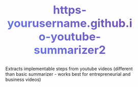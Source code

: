 # https-yourusername.github.io-youtube-summarizer2
Extracts implementable steps from youtube videos (different than basic summarizer - works best for entrepreneurial and business videos)
<!DOCTYPE html>
<html lang="en">
<head>
    <meta charset="UTF-8">
    <meta name="viewport" content="width=device-width, initial-scale=1.0">
    <title>YouTube Video Summarizer</title>
    <style>
        * {
            margin: 0;
            padding: 0;
            box-sizing: border-box;
        }
        
        body {
            font-family: 'Segoe UI', Tahoma, Geneva, Verdana, sans-serif;
            background: linear-gradient(135deg, #667eea 0%, #764ba2 100%);
            min-height: 100vh;
            display: flex;
            align-items: center;
            justify-content: center;
            padding: 20px;
        }
        
        .container {
            background: white;
            padding: 40px;
            border-radius: 20px;
            box-shadow: 0 20px 40px rgba(0,0,0,0.1);
            max-width: 600px;
            width: 100%;
        }
        
        h1 {
            text-align: center;
            color: #333;
            margin-bottom: 30px;
            font-size: 2.5em;
            background: linear-gradient(45deg, #667eea, #764ba2);
            -webkit-background-clip: text;
            -webkit-text-fill-color: transparent;
        }
        
        .input-group {
            margin-bottom: 20px;
        }
        
        label {
            display: block;
            margin-bottom: 8px;
            font-weight: 600;
            color: #555;
        }
        
        input[type="url"] {
            width: 100%;
            padding: 15px;
            border: 2px solid #e1e5e9;
            border-radius: 10px;
            font-size: 16px;
            transition: all 0.3s ease;
        }
        
        input[type="url"]:focus {
            outline: none;
            border-color: #667eea;
            box-shadow: 0 0 0 3px rgba(102, 126, 234, 0.1);
        }
        
        .btn {
            width: 100%;
            padding: 15px;
            background: linear-gradient(45deg, #667eea, #764ba2);
            color: white;
            border: none;
            border-radius: 10px;
            font-size: 18px;
            font-weight: 600;
            cursor: pointer;
            transition: all 0.3s ease;
            margin-top: 20px;
        }
        
        .btn:hover {
            transform: translateY(-2px);
            box-shadow: 0 10px 20px rgba(102, 126, 234, 0.3);
        }
        
        .btn:disabled {
            opacity: 0.6;
            cursor: not-allowed;
            transform: none;
        }
        
        .loading {
            display: none;
            text-align: center;
            margin-top: 20px;
        }
        
        .spinner {
            border: 4px solid #f3f3f3;
            border-top: 4px solid #667eea;
            border-radius: 50%;
            width: 40px;
            height: 40px;
            animation: spin 1s linear infinite;
            margin: 0 auto 10px;
        }
        
        @keyframes spin {
            0% { transform: rotate(0deg); }
            100% { transform: rotate(360deg); }
        }
        
        .result {
            margin-top: 30px;
            padding: 20px;
            background: #f8f9fa;
            border-radius: 10px;
            display: none;
        }
        
        .result h3 {
            color: #333;
            margin-bottom: 15px;
        }
        
        .result pre {
            background: #fff;
            padding: 15px;
            border-radius: 8px;
            overflow-x: auto;
            font-size: 14px;
            border: 1px solid #e1e5e9;
        }
        
        .error {
            background: #fee;
            border-color: #fcc;
            color: #c33;
        }
        
        .success {
            background: #efe;
            border-color: #cfc;
            color: #3c3;
        }
        
        .webhook-config {
            margin-top: 30px;
            padding: 20px;
            background: #f0f8ff;
            border-radius: 10px;
            border-left: 4px solid #667eea;
        }
        
        .webhook-config h3 {
            color: #333;
            margin-bottom: 10px;
        }
        
        .webhook-config input {
            margin-top: 10px;
        }
        
        .example-urls {
            margin-top: 20px;
            padding: 15px;
            background: #fff9e6;
            border-radius: 8px;
            border-left: 4px solid #ffc107;
        }
        
        .example-urls h4 {
            color: #856404;
            margin-bottom: 10px;
        }
        
        .example-urls ul {
            list-style: none;
            padding-left: 0;
        }
        
        .example-urls li {
            margin: 5px 0;
            padding: 5px 10px;
            background: white;
            border-radius: 5px;
            cursor: pointer;
            transition: background 0.2s;
        }
        
        .example-urls li:hover {
            background: #f8f9fa;
        }
    </style>
</head>
<body>
    <div class="container">
        <h1>🎬 YouTube Summarizer</h1>
        
        <div class="webhook-config">
            <h3>⚙️ Webhook Configuration</h3>
            <label for="webhook-url">N8N Webhook URL:</label>
            <input type="url" id="webhook-url" placeholder="http://localhost:5678/webhook/youtube-summarizer" value="http://localhost:5678/webhook/youtube-summarizer">
            <small style="color: #666; display: block; margin-top: 5px;">
                Make sure your N8N workflow is active and this URL matches your webhook trigger
            </small>
        </div>
        
        <form id="youtube-form">
            <div class="input-group">
                <label for="youtube-url">YouTube Video URL:</label>
                <input type="url" id="youtube-url" placeholder="https://www.youtube.com/watch?v=..." required>
            </div>
            
            <button type="submit" id="submit-btn" class="btn">
                📊 Analyze Video
            </button>
        </form>
        
        <div class="loading" id="loading">
            <div class="spinner"></div>
            <p>Analyzing video... This may take 30-60 seconds</p>
        </div>
        
        <div class="result" id="result">
            <h3>📋 Analysis Result:</h3>
            <pre id="result-content"></pre>
        </div>
        
        <div class="example-urls">
            <h4>📝 Example URLs (click to try):</h4>
            <ul>
                <li onclick="fillUrl('https://www.youtube.com/watch?v=dQw4w9WgXcQ')">
                    🎵 Rick Astley - Never Gonna Give You Up
                </li>
                <li onclick="fillUrl('https://www.youtube.com/watch?v=fJ9rUzIMcZQ')">
                    🎯 Marketing Strategy Video
                </li>
                <li onclick="fillUrl('https://www.youtube.com/watch?v=BxV14h0kFs0')">
                    💡 Productivity Tips
                </li>
            </ul>
        </div>
    </div>

    <script>
        // Get DOM elements
        const form = document.getElementById('youtube-form');
        const urlInput = document.getElementById('youtube-url');
        const webhookInput = document.getElementById('webhook-url');
        const submitBtn = document.getElementById('submit-btn');
        const loading = document.getElementById('loading');
        const result = document.getElementById('result');
        const resultContent = document.getElementById('result-content');

        // Load saved webhook URL
        const savedWebhook = localStorage.getItem('webhook-url');
        if (savedWebhook) {
            webhookInput.value = savedWebhook;
        }

        // Save webhook URL when changed
        webhookInput.addEventListener('change', function() {
            localStorage.setItem('webhook-url', this.value);
        });

        // Fill URL function for example links
        function fillUrl(url) {
            urlInput.value = url;
            urlInput.focus();
        }

        // Form submission handler
        form.addEventListener('submit', async function(e) {
            e.preventDefault();
            
            const youtubeUrl = urlInput.value.trim();
            const webhookUrl = webhookInput.value.trim();
            
            if (!youtubeUrl || !webhookUrl) {
                showResult('Please fill in both YouTube URL and Webhook URL', 'error');
                return;
            }

            // Validate YouTube URL
            if (!isValidYouTubeUrl(youtubeUrl)) {
                showResult('Please enter a valid YouTube URL', 'error');
                return;
            }

            // Show loading state
            setLoading(true);
            
            try {
                // Send data to N8N webhook
                const response = await fetch(webhookUrl, {
                    method: 'POST',
                    headers: {
                        'Content-Type': 'application/json',
                    },
                    body: JSON.stringify({
                        video_url: youtubeUrl,
                        timestamp: new Date().toISOString(),
                        user_agent: navigator.userAgent
                    })
                });

                if (!response.ok) {
                    throw new Error(`HTTP error! status: ${response.status}`);
                }

                const data = await response.text();
                showResult(data, 'success');
                
            } catch (error) {
                console.error('Error:', error);
                showResult(`Error: ${error.message}\n\nTroubleshooting:\n1. Make sure N8N is running (http://localhost:5678)\n2. Check that your webhook URL is correct\n3. Ensure the workflow is activated\n4. Check browser console for CORS errors`, 'error');
            } finally {
                setLoading(false);
            }
        });

        // Helper functions
        function setLoading(isLoading) {
            loading.style.display = isLoading ? 'block' : 'none';
            submitBtn.disabled = isLoading;
            submitBtn.textContent = isLoading ? '🔄 Processing...' : '📊 Analyze Video';
            result.style.display = 'none';
        }

        function showResult(content, type = 'success') {
            result.style.display = 'block';
            result.className = `result ${type}`;
            resultContent.textContent = content;
            
            // Scroll to result
            result.scrollIntoView({ behavior: 'smooth' });
        }

        function isValidYouTubeUrl(url) {
            const youtubeRegex = /^(https?:\/\/)?(www\.)?(youtube\.com\/watch\?v=|youtu\.be\/|youtube\.com\/embed\/|youtube\.com\/v\/)[a-zA-Z0-9_-]{11}/;
            return youtubeRegex.test(url);
        }

        // Add some helpful keyboard shortcuts
        document.addEventListener('keydown', function(e) {
            // Ctrl/Cmd + Enter to submit
            if ((e.ctrlKey || e.metaKey) && e.key === 'Enter') {
                form.dispatchEvent(new Event('submit'));
            }
            
            // Escape to clear result
            if (e.key === 'Escape') {
                result.style.display = 'none';
            }
        });

        // Auto-focus on URL input
        urlInput.focus();
    </script>
</body>
</html>
